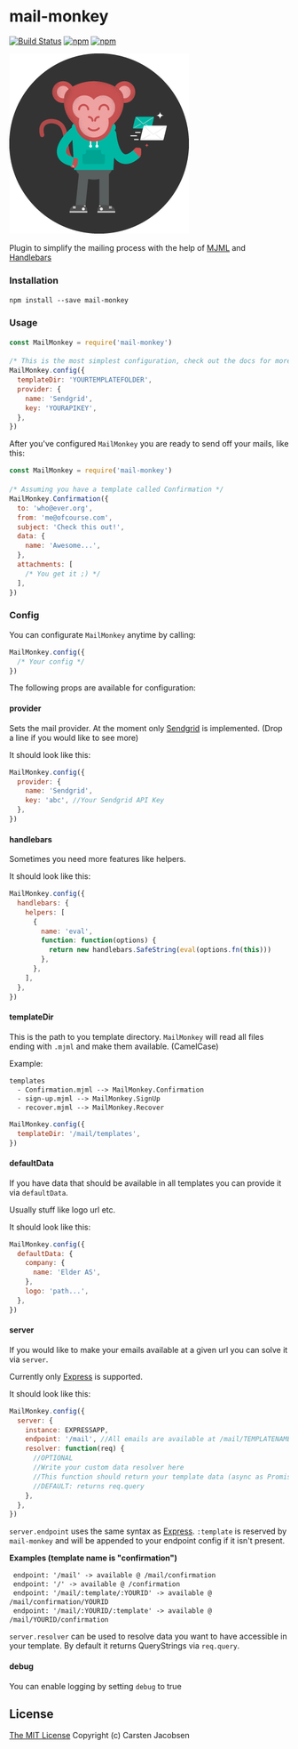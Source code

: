 # mail-monkey

[![Build Status](https://travis-ci.org/ElderAS/mail-monkey.svg?branch=master&style=flat-square)](https://travis-ci.org/ElderAS/mail-monkey)
[![npm](https://img.shields.io/npm/dt/mail-monkey.svg?style=flat-square)](https://www.npmjs.com/package/mail-monkey)
[![npm](https://img.shields.io/npm/v/mail-monkey.svg?style=flat-square)](https://www.npmjs.com/package/mail-monkey)

![MailMonkey](./logo.png)

Plugin to simplify the mailing process with the help of [MJML](https://mjml.io/) and [Handlebars](https://handlebarsjs.com/)

### Installation

`npm install --save mail-monkey`

### Usage

```js
const MailMonkey = require('mail-monkey')

/* This is the most simplest configuration, check out the docs for more features */
MailMonkey.config({
  templateDir: 'YOURTEMPLATEFOLDER',
  provider: {
    name: 'Sendgrid',
    key: 'YOURAPIKEY',
  },
})
```

After you've configured `MailMonkey` you are ready to send off your mails, like this:

```js
const MailMonkey = require('mail-monkey')

/* Assuming you have a template called Confirmation */
MailMonkey.Confirmation({
  to: 'who@ever.org',
  from: 'me@ofcourse.com',
  subject: 'Check this out!',
  data: {
    name: 'Awesome...',
  },
  attachments: [
    /* You get it ;) */
  ],
})
```

### Config

You can configurate `MailMonkey` anytime by calling:

```js
MailMonkey.config({
  /* Your config */
})
```

The following props are available for configuration:

#### provider

Sets the mail provider. At the moment only [Sendgrid](https://sendgrid.com/) is implemented. (Drop a line if you would like to see more)

It should look like this:

```js
MailMonkey.config({
  provider: {
    name: 'Sendgrid',
    key: 'abc', //Your Sendgrid API Key
  },
})
```

#### handlebars

Sometimes you need more features like helpers.

It should look like this:

```js
MailMonkey.config({
  handlebars: {
    helpers: [
      {
        name: 'eval',
        function: function(options) {
          return new handlebars.SafeString(eval(options.fn(this)))
        },
      },
    ],
  },
})
```

#### templateDir

This is the path to you template directory. `MailMonkey` will read all files ending with `.mjml` and make them available. (CamelCase)

Example:

```
templates
  - Confirmation.mjml --> MailMonkey.Confirmation
  - sign-up.mjml --> MailMonkey.SignUp
  - recover.mjml --> MailMonkey.Recover
```

```js
MailMonkey.config({
  templateDir: '/mail/templates',
})
```

#### defaultData

If you have data that should be available in all templates you can provide it via `defaultData`.

Usually stuff like logo url etc.

It should look like this:

```js
MailMonkey.config({
  defaultData: {
    company: {
      name: 'Elder AS',
    },
    logo: 'path...',
  },
})
```

#### server

If you would like to make your emails available at a given url you can solve it via `server`.

Currently only [Express](https://expressjs.com/) is supported.

It should look like this:

```js
MailMonkey.config({
  server: {
    instance: EXPRESSAPP,
    endpoint: '/mail', //All emails are available at /mail/TEMPLATENAME
    resolver: function(req) {
      //OPTIONAL
      //Write your custom data resolver here
      //This function should return your template data (async as Promise or sync Object)
      //DEFAULT: returns req.query
    },
  },
})
```

`server.endpoint` uses the same syntax as [Express](https://expressjs.com/). `:template` is reserved by `mail-monkey` and will be appended to your endpoint config if it isn't present.

**Examples (template name is "confirmation")**

```
 endpoint: '/mail' -> available @ /mail/confirmation
 endpoint: '/' -> available @ /confirmation
 endpoint: '/mail/:template/:YOURID' -> available @ /mail/confirmation/YOURID
 endpoint: '/mail/:YOURID/:template' -> available @ /mail/YOURID/confirmation
```

`server.resolver` can be used to resolve data you want to have accessible in your template. By default it returns QueryStrings via `req.query`.

#### debug

You can enable logging by setting `debug` to true

## License

[The MIT License](http://opensource.org/licenses/MIT)
Copyright (c) Carsten Jacobsen
